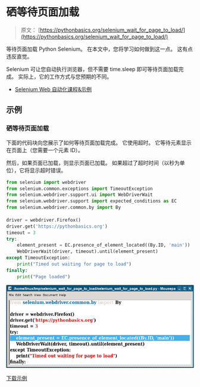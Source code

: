 # 硒等待页面加载

> 原文： [https://pythonbasics.org/selenium_wait_for_page_to_load/](https://pythonbasics.org/selenium_wait_for_page_to_load/)

等待页面加载 Python Selenium。 在本文中，您将学习如何做到这一点。 这有点违反直觉。

Selenium 可让您自动执行浏览器，但不需要 time.sleep 即可等待页面加载完成。 实际上，它的工作方式与您预期的不同。



*   [Selenium Web 自动化课程&示例](https://gum.co/GjuJxo)

## 示例

### 硒等待页面加载

下面的代码块向您展示了如何等待页面加载完成。 它使用超时。 它等待元素显示在页面上（您需要一个元素 ID）。

然后，如果页面已加载，则显示页面已加载。 如果超过了超时时间（以秒为单位），它将显示超时错误。

```py
from selenium import webdriver
from selenium.common.exceptions import TimeoutException
from selenium.webdriver.support.ui import WebDriverWait
from selenium.webdriver.support import expected_conditions as EC
from selenium.webdriver.common.by import By

driver = webdriver.Firefox()
driver.get('https://pythonbasics.org')
timeout = 3
try:
    element_present = EC.presence_of_element_located((By.ID, 'main'))
    WebDriverWait(driver, timeout).until(element_present)
except TimeoutException:
    print("Timed out waiting for page to load")
finally:
    print("Page loaded")

```

![selenium wait for page to load](img/e14e2b651fb04237b78720db22bca94f.jpg)

[下载示例](https://gum.co/GjuJxo)